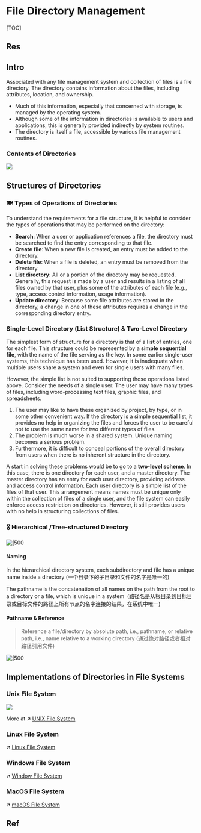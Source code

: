 # File Directory Management

[TOC]



## Res



## Intro
Associated with any file management system and collection of files is a file directory. The directory contains information about the files, including attributes, location, and ownership. 
- Much of this information, especially that concerned with storage, is managed by the operating system.
- Although some of the information in directories is available to users and applications, this is generally provided indirectly by system routines.
- The directory is itself a file, accessible by various file management routines. 


### Contents of Directories
![](../../../../../../../../../Assets/Pics/Screenshot%202023-06-01%20at%202.30.59%20PM.png)



## Structures of Directories
### 🍽️ Types of Operations of Directories
To understand the requirements for a file structure, it is helpful to consider the types of operations that may be performed on the directory:
- **Search**: When a user or application references a file, the directory must be searched to find the entry corresponding to that file.
- **Create file**: When a new file is created, an entry must be added to the directory.
- **Delete file**: When a file is deleted, an entry must be removed from the directory.
- **List directory**: All or a portion of the directory may be requested. Generally, this request is made by a user and results in a listing of all files owned by that user, plus some of the attributes of each file (e.g., type, access control information, usage information).
- **Update directory**: Because some file attributes are stored in the directory, a change in one of these attributes requires a change in the corresponding directory entry.


### Single-Level Directory (List Structure) & Two-Level Directory
The simplest form of structure for a directory is that of a **list** of entries, one for each file. This structure could be represented by a **simple sequential file**, with the name of the file serving as the key. In some earlier single-user systems, this technique has been used. However, it is inadequate when multiple users share a system and even for single users with many files.

However, the simple list is not suited to supporting those operations listed above. 
Consider the needs of a single user. The user may have many types of files, including word-processing text files, graphic files, and spreadsheets. 
1. The user may like to have these organized by project, by type, or in some other convenient way. If the directory is a simple sequential list, it provides no help in organizing the files and forces the user to be careful not to use the same name for two different types of files. 
2. The problem is much worse in a shared system. Unique naming becomes a serious problem.
3. Furthermore, it is difficult to conceal portions of the overall directory from users when there is no inherent structure in the directory.

A start in solving these problems would be to go to a **two-level scheme**. In this case, there is one directory for each user, and a master directory. The master directory has an entry for each user directory, providing address and access control information. Each user directory is a simple list of the files of that user. This arrangement means names must be unique only within the collection of files of a single user, and the file system can easily enforce access restriction on directories. However, it still provides users with no help in structuring collections of files.


### 🎖️ Hierarchical /Tree-structured Directory 

![|500](../../../../../../../../../Assets/Pics/Screenshot%202023-06-01%20at%202.31.24%20PM.png)

#### Naming
In the hierarchical directory system, each subdirectory and file has a unique name inside a directory (一个目录下的子目录和文件的名字是唯一的)

The pathname is the concatenation of all names on the path from the root to a directory or a file, which is unique in a system  (路径名是从根目录到目标目录或目标文件的路径上所有节点的名字连接的结果，在系统中唯一)


#### Pathname & Reference
> Reference a file/directory by absolute path, i.e., pathname, or relative path, i.e., name relative to a working directory (通过绝对路径或者相对路径引用文件)

![|500](../../../../../../../../../Assets/Pics/Screenshot%202023-06-01%20at%202.32.54%20PM.png)



## Implementations of Directories in File Systems
### Unix File System
![](../../../../../../../../../Assets/Pics/Pasted%20image%2020230316140056.png)

More at ↗ [UNIX File System](../../../../../../../🥷🏼%20Operating%20System%20(Engineering)/UNIX%20Family/📌%20UNIX%20Kernel/UNIX%20IO%20&%20Files%20Management/UNIX%20File%20System/UNIX%20File%20System.md)


### Linux File System
↗ [Linux File System](../../../../../../../🥷🏼%20Operating%20System%20(Engineering)/Linux%20(Derived%20From%20UNIX%20Family)/🔩%20Linux%20Kernel/Linux%20IO%20&%20Files%20Management/🤔%20Linux%20File%20System/Linux%20File%20System.md)


### Windows File System
↗ [Window File System](../../../../../../../🥷🏼%20Operating%20System%20(Engineering)/Microsoft%20Operating%20Systems/Windows/📌%20Windows%20Kernel/Windows%20IO%20&%20Files%20Management/Windows%20File%20System/Window%20File%20System.md)


### MacOS File System
↗ [macOS File System](../../../../../../../🥷🏼%20Operating%20System%20(Engineering)/Apple%20Operating%20Systems/macOS%20(Derived%20From%20UNIX%20Family)/📌%20macOS%20Kernel/macOS%20IO%20&%20Files%20Management/macOS%20File%20System/macOS%20File%20System.md)




## Ref

